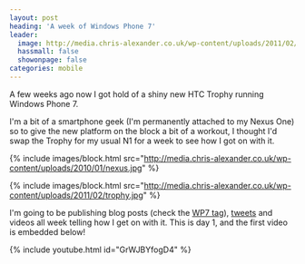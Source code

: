```yaml
---
layout: post
heading: 'A week of Windows Phone 7'
leader:
  image: http://media.chris-alexander.co.uk/wp-content/uploads/2011/02/trophy.jpg
  hassmall: false
  showonpage: false
categories: mobile
---
```


A few weeks ago now I got hold of a shiny new HTC Trophy running Windows Phone 7.

I'm a bit of a smartphone geek (I'm permanently attached to my Nexus One) so to give the new platform on the block a bit of a workout, I thought I'd swap the Trophy for my usual N1 for a week to see how I got on with it.

{% include images/block.html src="http://media.chris-alexander.co.uk/wp-content/uploads/2010/01/nexus.jpg" %}

{% include images/block.html src="http://media.chris-alexander.co.uk/wp-content/uploads/2011/02/trophy.jpg" %}

I'm going to be publishing blog posts (check the [WP7 tag](http://www.chris-alexander.co.uk/tag/wp7)), [tweets](http://twitter.com/chris_alexander) and videos all week telling how I get on with it. This is day 1, and the first video is embedded below!

{% include youtube.html id="GrWJBYfogD4" %}
